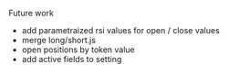 Future work
- add parametraized rsi values for open / close values
- merge long/short.js
- open positions by token value
- add active fields to setting